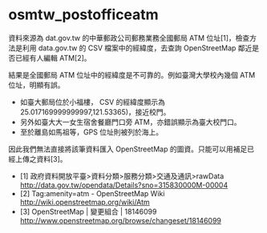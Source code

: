 osmtw_postofficeatm
===================
資料來源為 dat.gov.tw 的中華郵政公司郵務業務全國郵局 ATM 位址[1]，檢查方法是利用 data.gov.tw 的 CSV 檔案中的經緯度，去查詢 OpenStreetMap 鄰近是否已經有人編輯 ATM[2]。

結果是全國郵局 ATM 位址中的經緯度是不可靠的。例如臺灣大學校內幾個 ATM 位址，明顯有誤。

* 如臺大郵局位於小福樓， CSV 的經緯度顯示為 25.017169999999997,121.53365)，接近校門。
* 另外如臺大大一女生宿舍餐廳門口旁 ATM，亦錯誤顯示為臺大校門口。
* 至於離島如馬祖等，GPS 位址則被列於海上。

因此我們無法直接將該筆資料匯入 OpenStreetMap 的圖資。只能可以用補足已經上傳之資料[3]。

* [1] 政府資料開放平臺>資料分類>服務分類>交通及通訊>rawData <http://data.gov.tw/opendata/Details?sno=315830000M-00004>
* [2] Tag:amenity=atm - OpenStreetMap Wiki <http://wiki.openstreetmap.org/wiki/Atm>
* [3] OpenStreetMap | 變更組合 | 18146099 <http://www.openstreetmap.org/browse/changeset/18146099>
